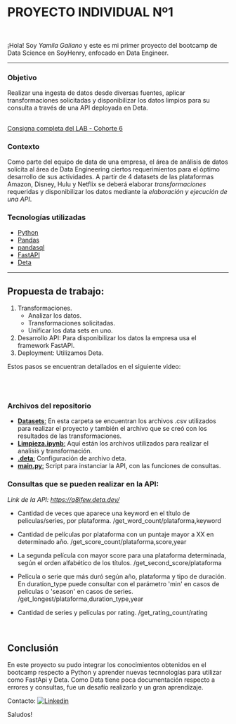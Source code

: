 # <h1> **PROYECTO INDIVIDUAL Nº1** </h1>


<br>

¡Hola! Soy *Yamila Galiano* y este es mi primer proyecto del bootcamp de Data Science en SoyHenry, enfocado en Data Engineer.

<hr>  

### Objetivo
Realizar una ingesta de datos desde diversas fuentes, aplicar transformaciones solicitadas y disponibilizar los datos limpios para su consulta a través de una API deployada en Deta.
##
[Consigna completa del LAB - Cohorte 6](https://github.com/HX-FNegrete/PI01-Data-Engineering/blob/main/README.md)


### Contexto
Como parte del equipo de data de una empresa, el área de análisis de datos solicita al área de Data Engineering ciertos requerimientos para el óptimo desarrollo de sus actividades. A partir de 4 datasets de las plataformas Amazon, Disney, Hulu y Netflix se deberá elaborar *transformaciones* requeridas y disponibilizar los datos mediante la *elaboración y ejecución de una API*.

### Tecnologías utilizadas
* [Python](https://docs.python.org/3/)
* [Pandas](https://pandas.pydata.org/)
* [pandasql](https://pypi.org/project/pandasql3/)
* [FastAPI](https://fastapi.tiangolo.com/)
* [Deta](https://web.deta.sh/home)


<hr>

## Propuesta de trabajo:

1. Transformaciones.
    * Analizar los datos.
    * Transformaciones solicitadas.
    * Unificar los data sets en uno. 
2. Desarrollo API: Para disponibilizar los datos la empresa usa el framework FastAPI. 
3. Deployment: Utilizamos Deta.

Estos pasos se encuentran detallados en el siguiente video: 


<br/>

 <br>

### Archivos del repositorio
- [**Datasets**:](./Datasets/) En esta carpeta se encuentran los archivos .csv utilizados para realizar el proyecto y también el archivo que se creó con los resultados de las transformaciones.  
- [**Limpieza.ipynb**:](Limpieza.ipynb) Aquí están los archivos utilizados para realizar el analisis y transformación.
- [**.deta**:](./.deta) Configuración de archivo deta.
- [**main.py**:](main.py) Script para instanciar la API, con las funciones de consultas.

### Consultas que se pueden realizar en la API:

*Link de la API: https://q8ifew.deta.dev/*

- Cantidad de veces que aparece una keyword en el título de peliculas/series, por plataforma. 
/get_word_count/plataforma,keyword

- Cantidad de películas por plataforma con un puntaje mayor a XX en determinado año. 
/get_score_count/plataforma,score,year

- La segunda película con mayor score para una plataforma determinada, según el orden alfabético de los títulos.
/get_second_score/plataforma

- Película o serie que más duró según año, plataforma y tipo de duración. En duration_type puede consultar con el parámetro 'min' en casos de peliculas o 'season' en casos de series. /get_longest/plataforma,duration_type,year

- Cantidad de series y películas por rating. /get_rating_count/rating

<br/>

## Conclusión
En este proyecto su pudo integrar los conocimientos obtenidos en el bootcamp respecto a Python y aprender nuevas tecnnologías para utilizar como FastApi y Deta. Como Deta tiene poca documentación respecto a errores y consultas, fue un desafío realizarlo y un gran aprendizaje. 

Contacto:  <a href="https://www.linkedin.com/in/yamila-galiano-ba7083121"><img alt="Linkedin" src="https://img.shields.io/badge/Linkedin-0077B5?style=flat&logo=linkedin&logoColor=white"></a>  

Saludos!